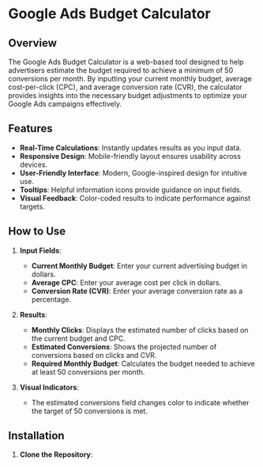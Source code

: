 # Google Ads Budget Calculator

## Overview

The Google Ads Budget Calculator is a web-based tool designed to help advertisers estimate the budget required to achieve a minimum of 50 conversions per month. By inputting your current monthly budget, average cost-per-click (CPC), and average conversion rate (CVR), the calculator provides insights into the necessary budget adjustments to optimize your Google Ads campaigns effectively.

## Features

- **Real-Time Calculations**: Instantly updates results as you input data.
- **Responsive Design**: Mobile-friendly layout ensures usability across devices.
- **User-Friendly Interface**: Modern, Google-inspired design for intuitive use.
- **Tooltips**: Helpful information icons provide guidance on input fields.
- **Visual Feedback**: Color-coded results to indicate performance against targets.

## How to Use

1. **Input Fields**:
   - **Current Monthly Budget**: Enter your current advertising budget in dollars.
   - **Average CPC**: Enter your average cost per click in dollars.
   - **Conversion Rate (CVR)**: Enter your average conversion rate as a percentage.

2. **Results**:
   - **Monthly Clicks**: Displays the estimated number of clicks based on the current budget and CPC.
   - **Estimated Conversions**: Shows the projected number of conversions based on clicks and CVR.
   - **Required Monthly Budget**: Calculates the budget needed to achieve at least 50 conversions per month.

3. **Visual Indicators**:
   - The estimated conversions field changes color to indicate whether the target of 50 conversions is met.

## Installation

1. **Clone the Repository**:
